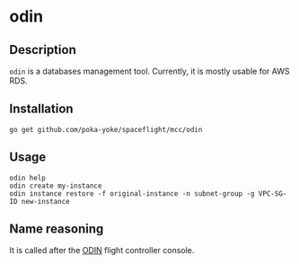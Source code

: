 # odin

## Description

`odin` is a databases management tool.
Currently, it is mostly usable for AWS RDS.

## Installation

    go get github.com/poka-yoke/spaceflight/mcc/odin

## Usage

    odin help
    odin create my-instance
    odin instance restore -f original-instance -n subnet-group -g VPC-SG-ID new-instance

## Name reasoning

It is called after the [ODIN](https://en.wikipedia.org/wiki/Flight_controller#Onboard_Data_Interfaces_and_Networks_.28ODIN.29) flight controller console.
